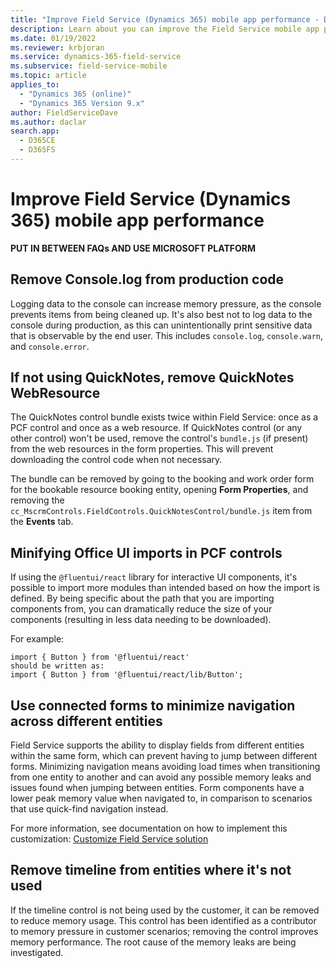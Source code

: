 ```yaml
---
title: "Improve Field Service (Dynamics 365) mobile app performance - Dynamics 365 Field Service | MicrosoftDocs"
description: Learn about you can improve the Field Service mobile app performance.
ms.date: 01/19/2022
ms.reviewer: krbjoran
ms.service: dynamics-365-field-service
ms.subservice: field-service-mobile
ms.topic: article
applies_to: 
  - "Dynamics 365 (online)"
  - "Dynamics 365 Version 9.x"
author: FieldServiceDave
ms.author: daclar
search.app: 
  - D365CE
  - D365FS
---
```


# Improve Field Service (Dynamics 365) mobile app performance

**PUT IN BETWEEN FAQs AND USE MICROSOFT PLATFORM**

## Remove Console.log from production code 

Logging data to the console can increase memory pressure, as the console prevents items from being cleaned up. It's also best not to log data to the console during production, as this can unintentionally print sensitive data that is observable by the end user. This includes `console.log`, `console.warn`, and `console.error`.

## If not using QuickNotes, remove QuickNotes WebResource

The QuickNotes control bundle exists twice within Field Service: once as a PCF control and once as a web resource. If QuickNotes control (or any other control) won't be used, remove the control's `bundle.js` (if present) from the web resources in the form properties. This will prevent downloading the control code when not necessary.

The bundle can be removed by going to the booking and work order form for the bookable resource booking entity, opening **Form Properties**, and removing the `cc_MscrmControls.FieldControls.QuickNotesControl/bundle.js` item from the **Events** tab.

## Minifying Office UI imports in PCF controls

If using the `@fluentui/react` library for interactive UI components, it's possible to import more modules than intended based on how the import is defined. By being specific about the path that you are importing components from, you can dramatically reduce the size of your components (resulting in less data needing to be downloaded).

For example:

```
import { Button } from '@fluentui/react'
should be written as: 
import { Button } from '@fluentui/react/lib/Button';
```

## Use connected forms to minimize navigation across different entities

Field Service supports the ability to display fields from different entities within the same form, which can prevent having to jump between different forms. Minimizing navigation means avoiding load times when transitioning from one entity to another and can avoid any possible memory leaks and issues found when jumping between entities. Form components have a lower peak memory value when navigated to, in comparison to scenarios that use quick-find navigation instead.

For more information, see documentation on how to implement this customization: [Customize Field Service solution](/dynamics365/field-service/mobile-power-app-configure#edit-the-booking-and-work-order-form)

## Remove timeline from entities where it's not used

If the timeline control is not being used by the customer, it can be removed to reduce memory usage. This control has been identified as a contributor to memory pressure in customer scenarios; removing the control improves memory performance. The root cause of the memory leaks are being investigated.
